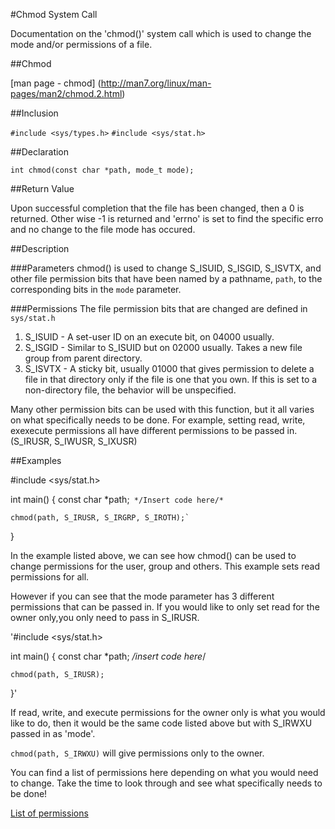 #Chmod System Call

Documentation on the 'chmod()' system call which is used to change the mode and/or permissions of a file.

##Chmod

[man page - chmod] (http://man7.org/linux/man-pages/man2/chmod.2.html)

##Inclusion

`#include <sys/types.h>`
`#include <sys/stat.h>`

##Declaration

`int chmod(const char *path, mode_t mode);`

##Return Value

Upon successful completion that the file has been changed, then a 0 is returned. Other wise -1 is returned and 'errno' is set to find the specific erro and no change to the file mode has occured.

##Description

###Parameters
chmod() is used to change S_ISUID, S_ISGID, S_ISVTX, and other file permission bits that have been named by a pathname, `path`, to the corresponding bits in the `mode` parameter. 

###Permissions
The file permission bits that are changed are defined in `sys/stat.h`

1. S_ISUID - A set-user ID on an execute bit, on 04000 usually.
2. S_ISGID - Similar to S_ISUID but on 02000 usually. Takes a new file group from parent directory.
3. S_ISVTX - A sticky bit, usually 01000 that gives permission to delete a file in that directory only if the file is one that you own. If this is set to a non-directory file, the behavior will be unspecified. 
 
Many other permission bits can be used with this function, but it all varies on what specifically needs to be done. For example, setting read, write, exexecute permissions all have different permissions to be passed in. (S_IRUSR, S_IWUSR, S_IXUSR)

##Examples

#include <sys/stat.h>

int main()
{
	const char *path;`
	*/Insert code here/*`

	chmod(path, S_IRUSR, S_IRGRP, S_IROTH);`
}

In the example listed above, we can see how chmod() can be used to change permissions for the user, group and others. This example sets read permissions for all.

However if you can see that the mode parameter has 3 different permissions that can be passed in. If you would like to only set read for the owner only,you only need to pass in S_IRUSR.

'#include <sys/stat.h> 

int main()
{
	const char *path;
	*/insert code here*/

	chmod(path, S_IRUSR);
}'

If read, write, and execute permissions for the owner only is what you would like to do, then it would be the same code listed above but with S_IRWXU passed in as 'mode'. 

`chmod(path, S_IRWXU)` will give permissions only to the owner. 


You can find a list of permissions here depending on what you would need to change. Take the time to look through and see what specifically needs to be done!


[List of permissions](www.delorie.com/gnu/docs/glibc/libc_288.html)


